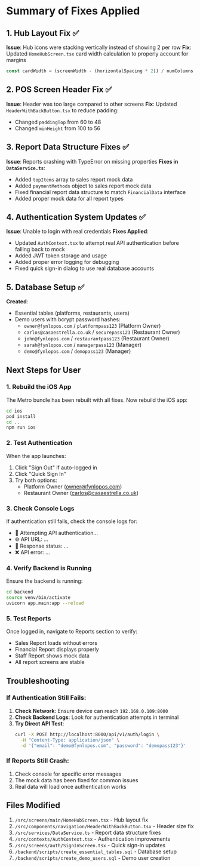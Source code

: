 # Summary of Fixes Applied

## 1. Hub Layout Fix ✅
**Issue**: Hub icons were stacking vertically instead of showing 2 per row
**Fix**: Updated `HomeHubScreen.tsx` card width calculation to properly account for margins
```typescript
const cardWidth = (screenWidth - (horizontalSpacing * 2)) / numColumns - (cardMargin * 2);
```

## 2. POS Screen Header Fix ✅
**Issue**: Header was too large compared to other screens
**Fix**: Updated `HeaderWithBackButton.tsx` to reduce padding:
- Changed `paddingTop` from 60 to 48
- Changed `minHeight` from 100 to 56

## 3. Report Data Structure Fixes ✅
**Issue**: Reports crashing with TypeError on missing properties
**Fixes in `DataService.ts`**:
- Added `topItems` array to sales report mock data
- Added `paymentMethods` object to sales report mock data
- Fixed financial report data structure to match `FinancialData` interface
- Added proper mock data for all report types

## 4. Authentication System Updates ✅
**Issue**: Unable to login with real credentials
**Fixes Applied**:
- Updated `AuthContext.tsx` to attempt real API authentication before falling back to mock
- Added JWT token storage and usage
- Added proper error logging for debugging
- Fixed quick sign-in dialog to use real database accounts

## 5. Database Setup ✅
**Created**:
- Essential tables (platforms, restaurants, users)
- Demo users with bcrypt password hashes:
  - `owner@fynlopos.com` / `platformpass123` (Platform Owner)
  - `carlos@casaestrella.co.uk` / `securepass123` (Restaurant Owner)
  - `john@fynlopos.com` / `restaurantpass123` (Restaurant Owner)
  - `sarah@fynlopos.com` / `managerpass123` (Manager)
  - `demo@fynlopos.com` / `demopass123` (Manager)

## Next Steps for User

### 1. Rebuild the iOS App
The Metro bundle has been rebuilt with all fixes. Now rebuild the iOS app:
```bash
cd ios
pod install
cd ..
npm run ios
```

### 2. Test Authentication
When the app launches:
1. Click "Sign Out" if auto-logged in
2. Click "Quick Sign In"
3. Try both options:
   - Platform Owner (owner@fynlopos.com)
   - Restaurant Owner (carlos@casaestrella.co.uk)

### 3. Check Console Logs
If authentication still fails, check the console logs for:
- 🔐 Attempting API authentication...
- 🌐 API URL: ...
- 📡 Response status: ...
- ❌ API error: ...

### 4. Verify Backend is Running
Ensure the backend is running:
```bash
cd backend
source venv/bin/activate
uvicorn app.main:app --reload
```

### 5. Test Reports
Once logged in, navigate to Reports section to verify:
- Sales Report loads without errors
- Financial Report displays properly
- Staff Report shows mock data
- All report screens are stable

## Troubleshooting

### If Authentication Still Fails:
1. **Check Network**: Ensure device can reach `192.168.0.109:8000`
2. **Check Backend Logs**: Look for authentication attempts in terminal
3. **Try Direct API Test**:
   ```bash
   curl -X POST http://localhost:8000/api/v1/auth/login \
     -H "Content-Type: application/json" \
     -d '{"email": "demo@fynlopos.com", "password": "demopass123"}'
   ```

### If Reports Still Crash:
1. Check console for specific error messages
2. The mock data has been fixed for common issues
3. Real data will load once authentication works

## Files Modified
1. `/src/screens/main/HomeHubScreen.tsx` - Hub layout fix
2. `/src/components/navigation/HeaderWithBackButton.tsx` - Header size fix
3. `/src/services/DataService.ts` - Report data structure fixes
4. `/src/contexts/AuthContext.tsx` - Authentication improvements
5. `/src/screens/auth/SignInScreen.tsx` - Quick sign-in updates
6. `/backend/scripts/create_essential_tables.sql` - Database setup
7. `/backend/scripts/create_demo_users.sql` - Demo user creation